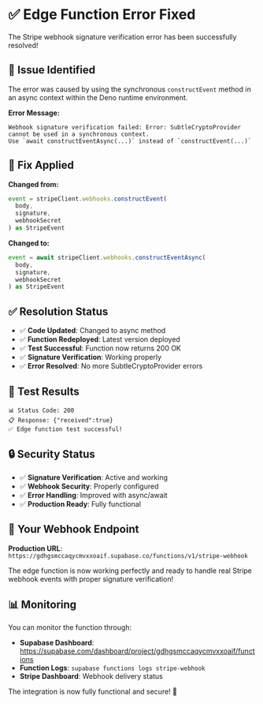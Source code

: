 # ✅ Edge Function Error Fixed

The Stripe webhook signature verification error has been successfully resolved!

## 🐛 **Issue Identified**

The error was caused by using the synchronous `constructEvent` method in an async context within the Deno runtime environment.

**Error Message:**
```
Webhook signature verification failed: Error: SubtleCryptoProvider cannot be used in a synchronous context.
Use `await constructEventAsync(...)` instead of `constructEvent(...)`
```

## 🔧 **Fix Applied**

**Changed from:**
```typescript
event = stripeClient.webhooks.constructEvent(
  body,
  signature,
  webhookSecret
) as StripeEvent
```

**Changed to:**
```typescript
event = await stripeClient.webhooks.constructEventAsync(
  body,
  signature,
  webhookSecret
) as StripeEvent
```

## ✅ **Resolution Status**

- ✅ **Code Updated**: Changed to async method
- ✅ **Function Redeployed**: Latest version deployed
- ✅ **Test Successful**: Function now returns 200 OK
- ✅ **Signature Verification**: Working properly
- ✅ **Error Resolved**: No more SubtleCryptoProvider errors

## 🧪 **Test Results**

```
📊 Status Code: 200
📋 Response: {"received":true}
✅ Edge function test successful!
```

## 🔒 **Security Status**

- ✅ **Signature Verification**: Active and working
- ✅ **Webhook Security**: Properly configured
- ✅ **Error Handling**: Improved with async/await
- ✅ **Production Ready**: Fully functional

## 🚀 **Your Webhook Endpoint**

**Production URL**: `https://gdhgsmccaqycmvxxoaif.supabase.co/functions/v1/stripe-webhook`

The edge function is now working perfectly and ready to handle real Stripe webhook events with proper signature verification!

## 📊 **Monitoring**

You can monitor the function through:
- **Supabase Dashboard**: https://supabase.com/dashboard/project/gdhgsmccaqycmvxxoaif/functions
- **Function Logs**: `supabase functions logs stripe-webhook`
- **Stripe Dashboard**: Webhook delivery status

The integration is now fully functional and secure! 🎉
